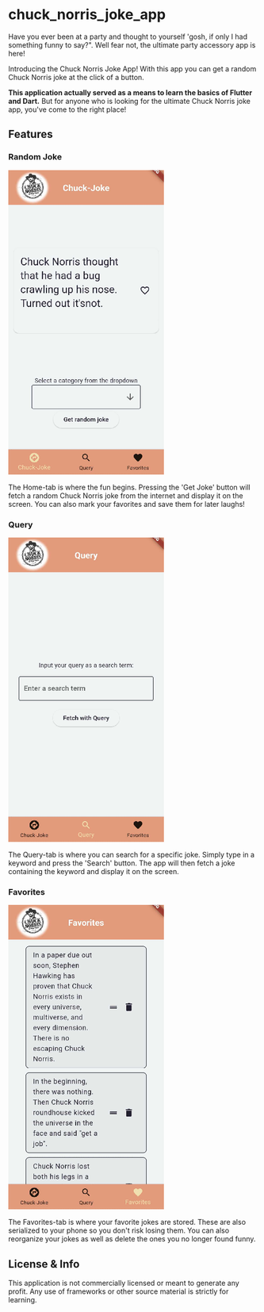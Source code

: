 # chuck_norris_joke_app

Have you ever been at a party and thought to yourself 'gosh, if only I had something funny to say?". Well fear not, the ultimate party accessory app is here!

Introducing the Chuck Norris Joke App! With this app you can get a random Chuck Norris joke at the click of a button.

**This application actually served as a means to learn the basics of Flutter and Dart.** But for anyone who is looking for the ultimate Chuck Norris joke app, you've come to the right place!

## Features

### Random Joke
![Screenshot of Home-tab screen.](img\01.png)

The Home-tab is where the fun begins. Pressing the 'Get Joke' button will fetch a random Chuck Norris joke from the internet and display it on the screen. You can also mark your favorites and save them for later laughs! 

### Query
![Screenshot of Query-tab screen.](img\02.png)

The Query-tab is where you can search for a specific joke. Simply type in a keyword and press the 'Search' button. The app will then fetch a joke containing the keyword and display it on the screen.

### Favorites
![Screenshot of Favorites-tab screen.](img\03.png)

The Favorites-tab is where your favorite jokes are stored. These are also serialized to your phone so you don't risk losing them. You can also reorganize your jokes as well as delete the ones you no longer found funny.

## License & Info

This application is not commercially licensed or meant to generate any profit. Any use of frameworks or other source material is strictly for learning.